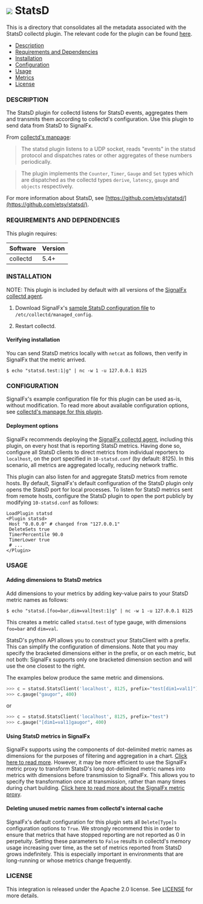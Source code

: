 # ![](https://github.com/signalfx/integrations/blob/master/collectd-statsd/img/integrations_statsd.png) StatsD

This is a directory that consolidates all the metadata associated with the StatsD collectd plugin. The relevant code for the plugin can be found [here](https://github.com/signalfx/collectd/blob/master/src/statsd.c).

- [Description](#description)
- [Requirements and Dependencies](#requirements-and-dependencies)
- [Installation](#installation)
- [Configuration](#configuration)
- [Usage](#usage)
- [Metrics](#metrics)
- [License](#license)

### DESCRIPTION

The StatsD plugin for collectd listens for StatsD events, aggregates them and transmits them according to collectd's configuration. Use this plugin to send data from StatsD to SignalFx.

From [collectd's manpage](https://collectd.org/documentation/manpages/collectd.conf.5.shtml#plugin_statsd):

> The statsd plugin listens to a UDP socket, reads "events" in the statsd protocol and dispatches rates or other aggregates of these numbers periodically.

> The plugin implements the `Counter`, `Timer`, `Gauge` and `Set` types which are dispatched as the collectd types `derive`, `latency`, `gauge` and `objects` respectively.

For more information about StatsD, see [https://github.com/etsy/statsd/](https://github.com/etsy/statsd/).

### REQUIREMENTS AND DEPENDENCIES

This plugin requires:

| Software          | Version        |
|-------------------|----------------|
| collectd |  5.4+  |

### INSTALLATION

NOTE: This plugin is included by default with all versions of the [SignalFx collectd agent](https://github.com/signalfx/integrations/tree/master/collectd)[](sfx_link:sfxcollectd).

1. Download SignalFx's [sample StatsD configuration file](https://github.com/signalfx/integrations/blob/master/collectd-statsd/10-statsd.conf) to `/etc/collectd/managed_config`.

1. Restart collectd.

#### Verifying installation

You can send StatsD metrics locally with `netcat` as follows, then verify in SignalFx that the metric arrived.

```
$ echo "statsd.test:1|g" | nc -w 1 -u 127.0.0.1 8125
```

### CONFIGURATION

SignalFx's example configuration file for this plugin can be used as-is, without modification. To read more about available configuration options, see [collectd's manpage for this plugin](https://collectd.org/documentation/manpages/collectd.conf.5.shtml#plugin_statsd).

#### Deployment options

SignalFx recommends deploying the [SignalFx collectd agent](https://github.com/signalfx/integrations/tree/master/collectd)[](sfx_link:sfxcollectd), including this plugin, on every host that is reporting StatsD metrics. Having done so, configure all StatsD clients to direct metrics from individual reporters to `localhost`, on the port specified in `10-statsd.conf` (by default: 8125). In this scenario, all metrics are aggregated locally, reducing network traffic.

This plugin can also listen for and aggregate StatsD metrics from remote hosts. By default, SignalFx's default configuration of the StatsD plugin only opens the StatsD port for local processes. To listen for StatsD metrics sent from remote hosts, configure the StatsD plugin to open the port publicly by modifying `10-statsd.conf` as follows:

```
LoadPlugin statsd
<Plugin statsd>
 Host "0.0.0.0" # changed from "127.0.0.1"
 DeleteSets true
 TimerPercentile 90.0
 TimerLower true
 # ...
</Plugin>
```

### USAGE

#### Adding dimensions to StatsD metrics

Add dimensions to your metrics by adding key-value pairs to your StatsD metric names as follows:

```
$ echo "statsd.[foo=bar,dim=val]test:1|g" | nc -w 1 -u 127.0.0.1 8125
```

This creates a metric called `statsd.test` of type gauge, with dimensions `foo=bar` and `dim=val`.

StatsD's python API allows you to construct your StatsClient with a prefix. This can simplify the configuration of dimensions. Note that you may specify the bracketed dimensions either in the prefix, or on each metric, but not both: SignalFx supports only one bracketed dimension section and will use the one closest to the right.

The examples below produce the same metric and dimensions.

```python
>>> c = statsd.StatsClient('localhost', 8125, prefix="test[dim1=val1]")
>>> c.gauge("gaugor", 400)
```
or

```python
>>> c = statsd.StatsClient('localhost', 8125, prefix="test")
>>> c.gauge("[dim1=val1]gaugor", 400)
```

#### Using StatsD metrics in SignalFx

SignalFx supports using the components of dot-delimited metric names as dimensions for the purposes of filtering and aggregation in a chart. [Click here to read more](http://docs.signalfx.com/en/latest/charts/chart-advanced-config.html#graphite-options-for-plots). However, it may be more efficient to use the SignalFx metric proxy to transform StatsD's long dot-delimited metric names into metrics with dimensions before transmission to SignalFx. This allows you to specify the transformation once at transmission, rather than many times during chart building. [Click here to read more about the SignalFx metric proxy](https://github.com/signalfx/integrations/tree/master/metricproxy)[](sfx_link:metricproxy).

#### Deleting unused metric names from collectd's internal cache

SignalFx's default configuration for this plugin sets all `Delete[Type]s` configuration options to `True`. We strongly recommend this in order to ensure that metrics that have stopped reporting are not reported as 0 in perpetuity. Setting these parameters to `False` results in collectd's memory usage increasing over time, as the set of metrics reported from StatsD grows indefinitely. This is especially important in environments that are long-running or whose metrics change frequently.

### LICENSE

This integration is released under the Apache 2.0 license. See [LICENSE](./LICENSE) for more details.
